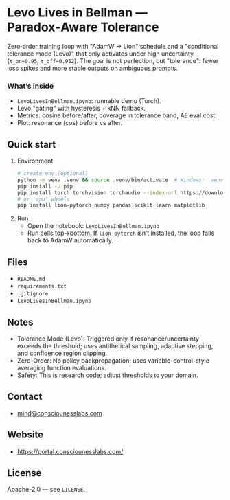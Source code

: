 # Levo Lives in Bellman — Paradox‑Aware Tolerance

Zero‑order training loop with "AdamW → Lion" schedule and a "conditional tolerance mode (Levo)" that only activates under high uncertainty (`τ_on=0.95`, `τ_off=0.952`). The goal is not perfection, but "tolerance": fewer loss spikes and more stable outputs on ambiguous prompts.

### What’s inside
- `LevoLivesInBellman.ipynb`: runnable demo (Torch).  
- Levo "gating" with hysteresis + kNN fallback.  
- Metrics: cosine before/after, coverage in tolerance band, AE eval cost.
- Plot: resonance (cos) before vs after.

## Quick start
1. Environment
   ```bash
   # create env (optional)
   python -m venv .venv && source .venv/bin/activate  # Windows: .venv\Scripts\activate
   pip install -U pip
   pip install torch torchvision torchaudio --index-url https://download.pytorch.org/whl/cu121  
   # or 'cpu' wheels
   pip install lion-pytorch numpy pandas scikit-learn matplotlib
   ```
2. Run
   - Open the notebook: `LevoLivesInBellman.ipynb`
   - Run cells top→bottom. If `lion-pytorch` isn’t installed, the loop falls back to AdamW automatically.

## Files
- `README.md`
- `requirements.txt` 
- `.gitignore` 
- `LevoLivesInBellman.ipynb` 

## Notes
- Tolerance Mode (Levo): Triggered only if resonance/uncertainty exceeds the threshold; uses antithetical sampling, adaptive stepping, and confidence region clipping.
- Zero-Order: No policy backpropagation; uses variable-control-style averaging function evaluations.
- Safety: This is research code; adjust thresholds to your domain.

## Contact
- mind@consciounesslabs.com

## Website
- https://portal.consciounesslabs.com/
## License
Apache-2.0 — see `LICENSE`.
